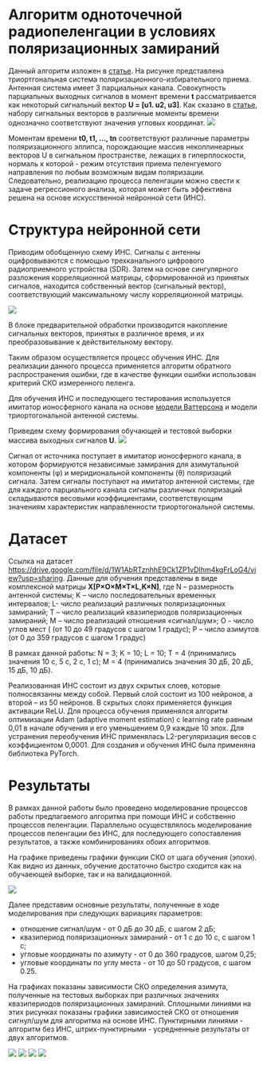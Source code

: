 # Алгоритм одноточечной радиопеленгации в условиях поляризационных замираний

Данный алгоритм изложен в [статье](https://docs.google.com/document/d/1AUVnF3-JmszWRAtkv5Pj1yXMIW-XD7yf/edit?usp=sharing&ouid=106536756661517443366&rtpof=true&sd=true).
На рисунке представлена триортгональная система поляризационного-избирательного приема. Антенная система имеет 3 парциальных канала. Совокупность парциальных выходных сигналов в момент времени **t** рассматривается как некоторый сигнальный вектор **U = [u1. u2, u3]**. Как сказано в [статье](https://docs.google.com/document/d/1AUVnF3-JmszWRAtkv5Pj1yXMIW-XD7yf/edit?usp=sharing&ouid=106536756661517443366&rtpof=true&sd=true), набору сигнальных векторов в различные моменты времени однозначно соответствуют значения угловых координат. 
![](https://github.com/jvSett/Single-point_radio-direction/blob/main/helpers/Vector_formation.jpg)

Моментам времени **t0, t1, ..., tn** соответствуют различные параметры поляризационного эллипса, порождающие массив неколлинеарных векторов U в сигнальном пространстве, лежащих в гиперплоскости, нормаль к которой - режим отсутствия приема пеленгуемого направления по любым возможным видам поляризации. Следовательно, реализацию процесса пеленгации можно свести к задаче регрессионого анализа, которая может быть эффективна решена на основе искусственной нейронной сети (ИНС).

# Структура нейронной сети

Приводим обобщенную схему ИНС. Сигналы с антенны оцифровываются с помощью трехканального цифрового радиоприемного устройства (SDR). Затем на основе сингулярного разложения корреляционной матрицы, сформированной из принятых сигналов, находится собственный вектор (сигнальный вектор), соответствующий максимальному числу корреляционной матрицы. 

![](https://github.com/jvSett/Single-point_radio-direction/blob/main/helpers/Neural_network_structure.jpg)

В блоке предварительной обработки производится накопление сигнальных векторов, принятых в различное время, и их преобразовывание к действительному вектору.

Таким образом осуществляется процесс обучения ИНС. Для реализации данного процесса применяется алгоритм обратного распространения ошибки, где в качестве функции ошибки использован критерий СКО измеренного пеленга.

Для обучения ИНС и последующего тестирования используется имитатор ионосферного канала на основе [модели Ваттерсона](https://radiophysics.unn.ru/sites/default/files/papers/2012_4_266.pdf) и модели триортогональной антенной системы.

Приведем схему формирования обучающей и тестовой выборки массива выходных сигналов **U**.
![](https://github.com/jvSett/Single-point_radio-direction/blob/main/helpers/Formation_arrays_for_model.jpg)

 Сигнал от источника поступает в имитатор ионосферного канала, в котором формируются независимые замирания для азимутальной компоненты (φ) и меридиональной компоненты  (θ) поляризаций сигнала. Затем сигналы поступают на имитатор антенной системы, где для каждого парциального канала сигналы различных поляризаций складываются весовыми коэффициентами, соответствующим значениям характеристик направленности триортогональной системы.
 
 # Датасет
 
 Ссылка на датасет https://drive.google.com/file/d/1W1AbRTznhhE9Ck1ZP1vDIhm4kgFrLoG4/view?usp=sharing. Данные для обучения представлены в виде комплексной матрицы  **X[P×O×M×T×L,K×N]**, где N – размерность антенной системы; K – число последовательных временных интервалов; L- число реализаций различных поляризационных замираний; Т – число реализаций квазипериодов поляризационных замираний; M – число реализаций отношения «сигнал/шум»; O - число углов мест ( (от 10 до 49 градусов с шагом 1 градус); P – число азимутов (от 0 до 359 градусов с шагом 1 градус)
 
 В рамках данной работы: N = 3; K = 10; L = 10; T = 4 (принимались значения 10 с, 5 с, 2 с, 1 с); M = 4 (принимались значения 30 дБ, 20 дБ, 15 дБ, 10 дБ).
 
 Реализованная ИНС состоит из двух скрытых слоев, которые полносвязанны между собой. Первый слой состоит из 100 нейронов, а второй – из 50 нейронов. В скрытых слоях применяется функция активации ReLU. Для процесса обучения применялся алгоритм оптимизации Adam (adaptive moment estimation) с learning rate равным 0,01 в начале обучения и его уменьшением 0,9 каждые 10 эпох. Для устранения переобучения ИНС применялась L2-регуляризация весов с коэффициентом 0,0001. Для создания и обучения ИНС была применяна библиотека PyTorch.

# Результаты

В рамках данной работы было проведено моделирование процессов работы предлагаемого алгоритма при помощи ИНС и собственно процессов пеленгации. Параллельно осуществлялось моделирование процессов пеленгации без ИНС, для последующего сопоставления результатов, а также комбинированиях обоих алгоритмов.

На графике приведены графики функции СКО от шага обучения (эпохи). Как видно из данных, обучение достаточно быстро сходится как на обучаеющей выборке, так и на валидационной.

![](https://github.com/jvSett/Single-point_radio-direction/blob/main/helpers/SKO_Model.jpg)

Далее представим основные результаты, полученные в ходе моделирования при следующих вариациях параметров:

* отношение сигнал/шум - от 0 дБ до 30 дБ, с шагом 2 дБ;
* квазипериод поляризационных замираний - от 1 с до 10 с, с шагом 1 с;
* угловые координаты по азимуту - от 0 до 360 градусов, шагом 0,25;
* угловые координаты по углу места - от 10 до 50 градусов, с шагом 0.25.

На графиках показаны зависимости СКО определения азимута, полученные на тестовых выборках при различных значениях квазипериодов поляризационных замираний. Сплошными линиями на этих рисунках показаны графики зависимостей СКО от отношения сигнул/шум для алгоритма на основе ИНС. Пунктирными линиями - алгоритм без ИНС, штрих-пунктирными - усредненные результаты от двух алгоритмов.

![](https://github.com/jvSett/Single-point_radio-direction/blob/main/helpers/Tfading_10.jpg)
![](https://github.com/jvSett/Single-point_radio-direction/blob/main/helpers/Tfading_5.jpg)
![](https://github.com/jvSett/Single-point_radio-direction/blob/main/helpers/Tfading_2.jpg)
![](https://github.com/jvSett/Single-point_radio-direction/blob/main/helpers/Tfading_1.jpg)
